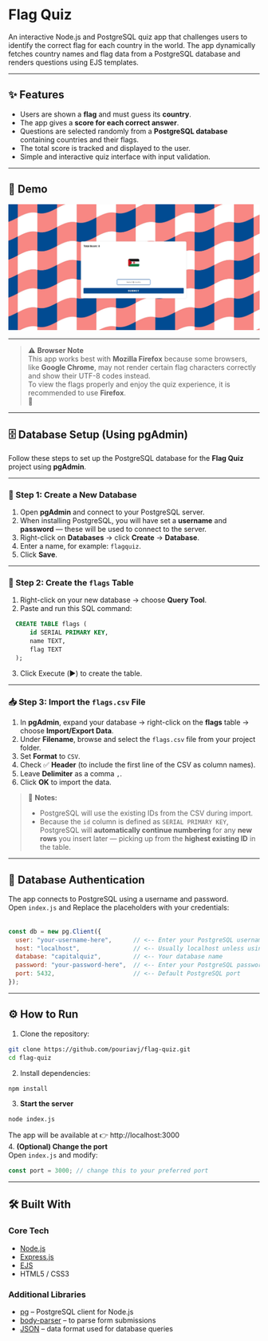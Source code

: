 # Flag Quiz

An interactive Node.js and PostgreSQL quiz app that challenges users to identify the correct flag for each country in the world.
The app dynamically fetches country names and flag data from a PostgreSQL database and renders questions using EJS templates.

---


## ✨ Features

- Users are shown a **flag** and must guess its **country**.  
- The app gives a **score for each correct answer**.  
- Questions are selected randomly from a **PostgreSQL database** containing countries and their flags.  
- The total score is tracked and displayed to the user.  
- Simple and interactive quiz interface with input validation.


---
## 📸 Demo

![Capital Quiz Demo](./flagQuiz.jpg)  


---

> ⚠️ **Browser Note**  
> This app works best with **Mozilla Firefox** because some browsers, like **Google Chrome**, may not render certain flag characters correctly and show their UTF-8 codes instead.  
> To view the flags properly and enjoy the quiz experience, it is recommended to use **Firefox**.  
> 🔹


---

## 🗄️ Database Setup (Using pgAdmin)

Follow these steps to set up the PostgreSQL database for the **Flag Quiz** project using **pgAdmin**.

---

### 🧩 Step 1: Create a New Database
1. Open **pgAdmin** and connect to your PostgreSQL server.  
2. When installing PostgreSQL, you will have set a **username** and **password** — these will be used to connect to the server.  
3. Right-click on **Databases** → click **Create** → **Database**.  
4. Enter a name, for example: `flagquiz`.  
5. Click **Save**.


---

### 🧱 Step 2: Create the `flags` Table
1. Right-click on your new database → choose **Query Tool**.  
2. Paste and run this SQL command:
 ```sql
   CREATE TABLE flags (
       id SERIAL PRIMARY KEY,
       name TEXT,
       flag TEXT
   );
 ```
3. Click Execute (▶️) to create the table.
---
### 📥 Step 3: Import the `flags.csv` File

1. In **pgAdmin**, expand your database → right-click on the **flags** table → choose **Import/Export Data**.  
2. Under **Filename**, browse and select the `flags.csv` file from your project folder.  
3. Set **Format** to `CSV`.  
4. Check ✅ **Header** (to include the first line of the CSV as column names).  
5. Leave **Delimiter** as a comma `,`.  
6. Click **OK** to import the data.


> 📒 **Notes:**
> - PostgreSQL will use the existing IDs from the CSV during import.  
> - Because the `id` column is defined as `SERIAL PRIMARY KEY`, PostgreSQL will **automatically continue numbering** for any **new rows** you insert later — picking up from the **highest existing ID** in the table.

---
## 🔑 Database Authentication

The app connects to PostgreSQL using a username and password.  
Open `index.js` and Replace the placeholders with your credentials:

```js

const db = new pg.Client({
  user: "your-username-here",      // <-- Enter your PostgreSQL username here
  host: "localhost",               // <-- Usually localhost unless using a remote DB
  database: "capitalquiz",         // <-- Your database name
  password: "your-password-here",  // <-- Enter your PostgreSQL password here
  port: 5432,                      // <-- Default PostgreSQL port
});


```
---

## ⚙️ How to Run

1. Clone the repository:
```bash
git clone https://github.com/pouriavj/flag-quiz.git
cd flag-quiz
```
2. Install dependencies:
```bash
npm install
```
3. **Start the server**
```bash
node index.js
```
The app will be available at 👉 http://localhost:3000<br/>
4. **(Optional) Change the port**<br/>
Open `index.js` and modify:
```javascript
const port = 3000; // change this to your preferred port
```
---
## 🛠️ Built With

### Core Tech
- [Node.js](https://nodejs.org/)  
- [Express.js](https://expressjs.com/)  
- [EJS](https://ejs.co/)  
- HTML5 / CSS3  

### Additional Libraries
- [pg](https://www.npmjs.com/package/pg) – PostgreSQL client for Node.js  
- [body-parser](https://www.npmjs.com/package/body-parser) – to parse form submissions  
- [JSON](https://www.json.org/json-en.html) – data format used for database queries  




